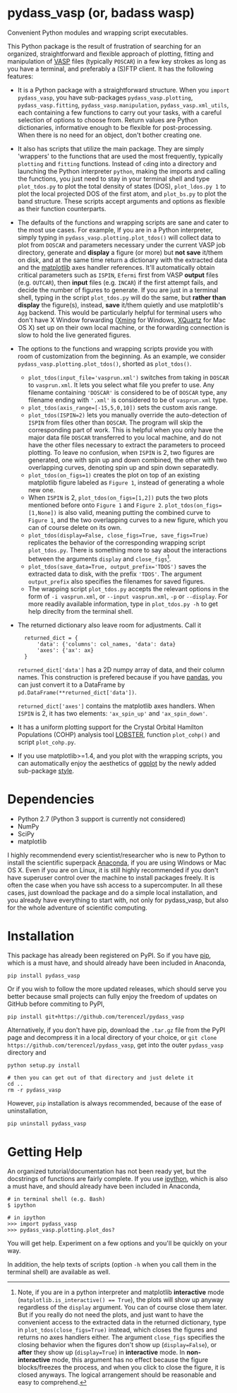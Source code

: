 pydass_vasp (or, badass wasp)
=============================
Convenient Python modules and wrapping script executables.

This Python package is the result of frustration of searching for an organized, straightforward and flexible approach of plotting, fitting and manipulation of [VASP](https://www.vasp.at/) files (typically `POSCAR`) in a few key strokes as long as you have a terminal, and preferably a (S)FTP client. It has the following features:

* It is a Python package with a straightforward structure. When you `import pydass_vasp`, you have sub-packages `pydass_vasp.plotting`, `pydass_vasp.fitting`, `pydass_vasp.manipulation`, `pydass_vasp.xml_utils`, each containing a few functions to carry out your tasks, with a careful selection of options to choose from. Return values are Python dictionaries, informative enough to be flexible for post-processing. When there is no need for an object, don't bother creating one.

* It also has scripts that utilize the main package. They are simply 'wrappers' to the functions that are used the most frequently, typically `plotting` and `fitting` functions. Instead of `cd`ing into a directory and launching the Python interpreter `python`, making the imports and calling the functions, you just need to stay in your terminal shell and type `plot_tdos.py` to plot the total density of states (DOS), `plot_ldos.py 1` to plot the local projected DOS of the first atom, and `plot_bs.py` to plot the band structure. These scripts accept arguments and options as flexible as their function counterparts.

* The defaults of the functions and wrapping scripts are sane and cater to the most use cases. For example, If you are in a Python interpreter, simply typing in `pydass_vasp.plotting.plot_tdos()` will collect data to plot from `DOSCAR` and parameters necessary under the current VASP job directory, generate and **display** a figure (or more) but **not save** it/them on disk, and at the same time return a dictionary with the extracted data and the [matplotlib](http://matplotlib.org/) axes handler references. It'll automatically obtain critical parameters such as `ISPIN`, `Efermi` first from VASP **output** files (e.g. `OUTCAR`), then **input** files (e.g. `INCAR`) if the first attempt fails, and decide the number of figures to generate. If you are just in a terminal shell, typing in the script `plot_tdos.py` will do the same, but **rather than display** the figure(s), instead, **save** it/them quietly and use matplotlib's `Agg` backend. This would be particularly helpful for terminal users who don't have X Window forwarding ([Xming](http://www.straightrunning.com/XmingNotes/) for Windows, [XQuartz](http://xquartz.macosforge.org/landing/) for Mac OS X) set up on their own local machine, or the forwarding connection is slow to hold the live generated figures.
 
* The options to the functions and wrapping scripts provide you with room of customization from the beginning. As an example, we consider `pydass_vasp.plotting.plot_tdos()`, shorted as `plot_tdos()`.
	* `plot_tdos(input_file='vasprun.xml')` switches from taking in `DOSCAR` to `vasprun.xml`. It lets you select what file you prefer to use. Any filename containing `'DOSCAR'` is considered to be of `DOSCAR` type, any filename ending with `'.xml'` is considered to be of `vasprun.xml` type.
	* `plot_tdos(axis_range=[-15,5,0,10])` sets the custom axis range.
	* `plot_tdos(ISPIN=2)` lets you manually override the auto-detection of `ISPIN` from files other than `DOSCAR`. The program will skip the corresponding part of work. This is helpful when you only have the major data file `DOSCAR` transferred to you local machine, and do not have the other files necessary to extract the parameters to proceed plotting. To leave no confusion, when `ISPIN` is 2, two figures are generated, one with spin up and down combined, the other with two overlapping curves, denoting spin up and spin down separatedly.
	* `plot_tdos(on_figs=1)` creates the plot on top of an existing matplotlib figure labeled as `Figure 1`, instead of generating a whole new one.
	* When `ISPIN` is 2, `plot_tdos(on_figs=[1,2])` puts the two plots mentioned before onto `Figure 1` and `Figure 2`. `plot_tdos(on_figs=[1,None])` is also valid, meaning putting the combined curve to `Figure 1`, and the two overlapping curves to a new figure, which you can of course delete on its own.
	* `plot_tdos(display=False, close_figs=True, save_figs=True)` replicates the behavior of the corresponding wrapping script `plot_tdos.py`. There is something more to say about the interactions between the arguments `display` and `close_figs`[^1].
	* `plot_tdos(save_data=True, output_prefix='TDOS')` saves the extracted data to disk, with the prefix `'TDOS'`. The argument `output_prefix` also specifies the filenames for saved figures.
	* The wrapping script `plot_tdos.py` accepts the relevant options in the form of `-i vasprun.xml`, or `--input vasprun.xml`, `-p` or `--display`. For more readily available information, type in `plot_tdos.py -h` to get help direclty from the terminal shell.

* The returned dictionary also leave room for adjustments. Call it

		returned_dict = {		
			'data': {'columns': col_names, 'data': data}
			'axes': {'ax': ax}
		}
		
	`returned_dict['data']` has a 2D numpy array of data, and their column names. This construction is prefered because if you have [pandas](http://pandas.pydata.org/), you can just convert it to a DataFrame by `pd.DataFrame(**returned_dict['data'])`.

	`returned_dict['axes']` contains the matplotlib axes handlers. When `ISPIN` is 2, it has two elements: `'ax_spin_up'` and `'ax_spin_down'`.

* It has a uniform plotting support for the Crystal Orbital Hamilton Populations (COHP) analysis tool [LOBSTER](http://cohp.de/), function `plot_cohp()` and script `plot_cohp.py`.

* If you use matplotlib>=1.4, and you plot with the wrapping scripts, you can automatically enjoy the aesthetics of [ggplot](http://tonysyu.github.io/mpltools/auto_examples/style/plot_ggplot.html) by the newly added sub-package [style](http://matplotlib.org/1.4.2/users/whats_new.html#style-package-added).
	
[^1]: Note, if you are in a python interpreter and matplotlib **interactive** mode (`matplotlib.is_interactive() == True`), the plots will show up anyway regardless of the `display` argument. You can of course close them later. But if you really do not need the plots, and just want to have the convenient access to the extracted data in the returned dictionary, type in `plot_tdos(close_figs=True)` instead, which closes the figures and returns no axes handlers either. The argument `close_figs` specifies the closing behavior when the figures don't show up (`display=False`), or **after** they show up (`display=True`) in **interactive** mode. In **non-interactive** mode, this argument has no effect because the figure blocks/freezes the process, and when you click to close the figure, it is closed anyways. The logical arrangement should be reasonable and easy to comprehend.

Dependencies
============
* Python 2.7 (Python 3 support is currently not considered)
* NumPy
* SciPy
* matplotlib

I highly recommendend every scientist/researcher who is new to Python to install the scientific superpack [Anaconda](https://store.continuum.io/cshop/anaconda/), if you are using Windows or Mac OS X. Even if you are on Linux, it is still highly recommended if you don't have superuser control over the machine to install packages freely. It is often the case when you have ssh access to a supercomputer. In all these cases, just download the package and do a simple local installation, and you already have everything to start with, not only for pydass_vasp, but also for the whole adventure of scientific computing.

Installation
============
This package has already been registered on PyPI. So if you have [pip](https://pip.readthedocs.org/en/latest/), which is a must have, and should already have been included in Anaconda,

	pip install pydass_vasp
	
Or if you wish to follow the more updated releases, which should serve you better because small projects can fully enjoy the freedom of updates on GitHub before commiting to PyPI,

	pip install git+https://github.com/terencezl/pydass_vasp
	
Alternatively, if you don't have pip, download the `.tar.gz` file from the PyPI page and decompress it in a local directory of your choice, or `git clone https://github.com/terencezl/pydass_vasp`, get into the outer `pydass_vasp` directory and

	python setup.py install
	
	# then you can get out of that directory and just delete it
	cd ..
	rm -r pydass_vasp
	
However, `pip` installation is always recommended, because of the ease of uninstallation,

	pip uninstall pydass_vasp

Getting Help
============
An organized tutorial/documentation has not been ready yet, but the docstrings of functions are fairly complete. If you use [ipython](http://ipython.org/), which is also a must have, and should already have been included in Anaconda,

	# in terminal shell (e.g. Bash)
	$ ipython
	
	# in ipython
	>>> import pydass_vasp
	>>> pydass_vasp.plotting.plot_dos?
	
You will get help. Experiment on a few options and you'll be quickly on your way.

In addition, the help texts of scripts (option `-h` when you call them in the terminal shell) are available as well.
